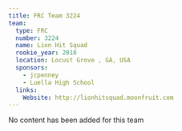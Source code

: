 ```yaml
---
title: FRC Team 3224
team:
  type: FRC
  number: 3224
  name: Lion Hit Squad
  rookie_year: 2010
  location: Locust Grove , GA, USA
  sponsors:
    - jcpenney
    - Luella High School
  links:
    Website: http://lionhitsquad.moonfruit.com
---
```

No content has been added for this team